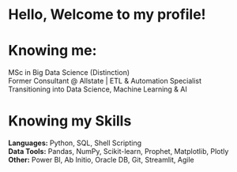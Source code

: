 # Hello, Welcome to my profile!

# Knowing me:
MSc in Big Data Science (Distinction)  
Former Consultant @ Allstate | ETL & Automation Specialist  
Transitioning into Data Science, Machine Learning & AI

# Knowing my Skills
**Languages:** Python, SQL, Shell Scripting  
**Data Tools:** Pandas, NumPy, Scikit-learn, Prophet, Matplotlib, Plotly  
**Other:** Power BI, Ab Initio, Oracle DB, Git, Streamlit, Agile
